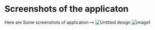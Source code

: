 # Screenshots of the applicaton
Here are Some screenshots of application-->
![Untitled design](https://github.com/ethicalxgod/DivineCalculator/assets/111350695/9d44b261-01e9-492e-aeeb-e6ff8590670e)
![image1](https://github.com/ethicalxgod/DivineCalculator/assets/111350695/d696bc0c-b119-450a-be8a-97b869aba89e)
